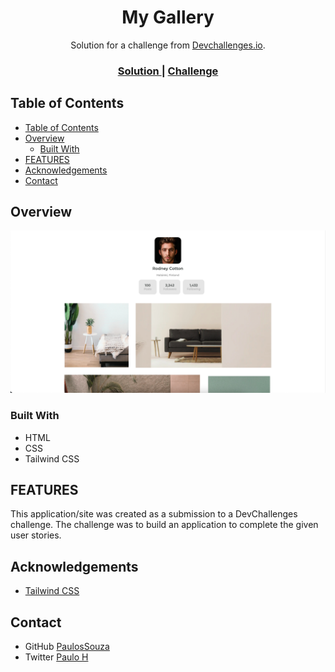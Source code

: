 <h1 align="center">My Gallery</h1>

<div align="center">
   Solution for a challenge from  <a href="http://devchallenges.io" target="_blank">Devchallenges.io</a>.
</div>

<div align="center">
  <h3>
    <a href="http://ph-my-team-page.netlify.app/">
      Solution
    </a>
    <span> | </span>
    <a href="https://devchallenges.io/challenges/gcbWLxG6wdennelX7b8I">
      Challenge
    </a>
  </h3>
</div>

<!-- TABLE OF CONTENTS -->

## Table of Contents

- [Table of Contents](#table-of-contents)
- [Overview](#overview)
  - [Built With](#built-with)
- [FEATURES](#features)
- [Acknowledgements](#acknowledgements)
- [Contact](#contact)

<!-- OVERVIEW -->

## Overview

![screenshot](./screenshots/main-page.png)

### Built With

- HTML
- CSS
- Tailwind CSS

## FEATURES

This application/site was created as a submission to a DevChallenges challenge. The challenge was to build an application to complete the given user stories.

## Acknowledgements

- [Tailwind CSS](https://tailwindcss.com/)

## Contact

- GitHub [PaulosSouza](https://github.com/PaulosSouza)
- Twitter [Paulo H](https://twitter.com/@Souza13Paulo)